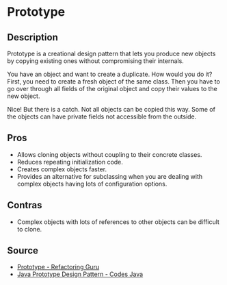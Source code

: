 # Prototype
## Description
Prototype is a creational design pattern that lets you produce new objects by copying existing ones without compromising their internals.

You have an object and want to create a duplicate. How would you do it? First, you need to create a fresh object of the same class. Then you have to go over through all fields of the original object and copy their values to the new object.

Nice! But there is a catch. Not all objects can be copied this way. Some of the objects can have private fields not accessible from the outside.

## Pros
* Allows cloning objects without coupling to their concrete classes.
* Reduces repeating initialization code.
* Creates complex objects faster.
* Provides an alternative for subclassing when you are dealing with complex objects having lots of configuration options.
## Contras
*  Complex objects with lots of references to other objects can be difficult to clone.
## Source
* [Prototype - Refactoring Guru](https://refactoring.guru/design-patterns/prototype)
* [Java Prototype Design Pattern - Codes Java](https://codesjava.com/java-prototype-design-pattern)